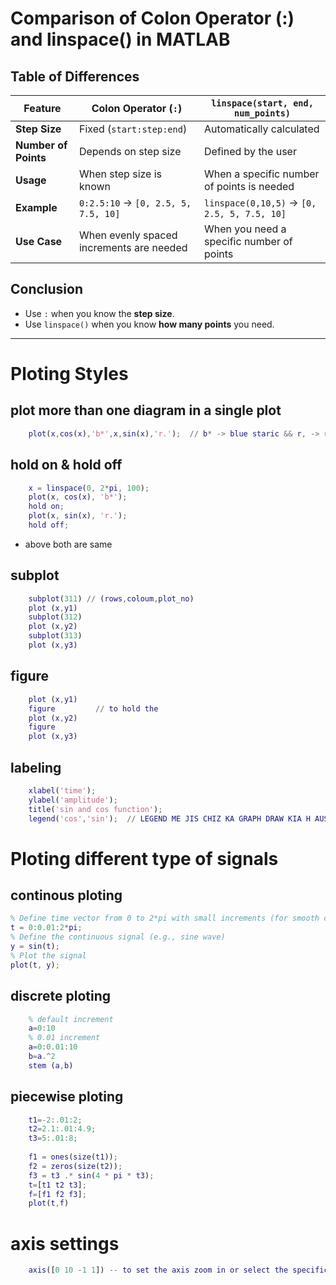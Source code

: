 # Comparison of Colon Operator (:) and linspace() in MATLAB

## Table of Differences

| Feature             | Colon Operator (`:`)       				  	| `linspace(start, end, num_points)` 		 |
|---------------------|---------------------------------------------|--------------------------------------------|
| **Step Size**       | Fixed (`start:step:end`) 					| Automatically calculated           		 |
| **Number of Points**| Depends on step size    					| Defined by the user                		 |
| **Usage**           | When step size is known  			 		| When a specific number of points is needed |
| **Example**         | `0:2.5:10` → `[0, 2.5, 5, 7.5, 10]` 		| `linspace(0,10,5)` → `[0, 2.5, 5, 7.5, 10]`|
| **Use Case** 		  | When evenly spaced increments are needed 	| When you need a specific number of points	 |

## Conclusion
- Use `:` when you know the **step size**.
- Use `linspace()` when you know **how many points** you need.

---
# Ploting Styles

##  plot more than one diagram in a single plot
```matlab
	plot(x,cos(x),'b*',x,sin(x),'r.');  // b* -> blue staric && r, -> red dot 
```
## hold on & hold off
```matlab
	x = linspace(0, 2*pi, 100);
	plot(x, cos(x), 'b*');
	hold on;
	plot(x, sin(x), 'r.');
	hold off;
```
- above both are same

## subplot
```matlab
	subplot(311) // (rows,coloum,plot_no) 
	plot (x,y1)
	subplot(312)
	plot (x,y2)
	subplot(313)
	plot (x,y3)
```
	
## figure
```matlab
	plot (x,y1)
	figure         // to hold the 
	plot (x,y2)
	figure
	plot (x,y3)
```
## labeling 
```matlab
	xlabel('time');
	ylabel('amplitude');
	title('sin and cos function');
	legend('cos','sin');  // LEGEND ME JIS CHIZ KA GRAPH DRAW KIA H AUS KO LIKHTY HN (X-AXIS , Y-AXIS)
```

# Ploting different type of signals

## continous ploting
```matlab
% Define time vector from 0 to 2*pi with small increments (for smooth curve)
t = 0:0.01:2*pi;
% Define the continuous signal (e.g., sine wave)
y = sin(t);
% Plot the signal
plot(t, y);
```
## discrete ploting
```matlab
	% default increment 
	a=0:10 
	% 0.01 increment 
	a=0:0.01:10 
	b=a.^2
	stem (a,b)
```
## piecewise ploting
```matlab
	t1=-2:.01:2;
	t2=2.1:.01:4.9;
	t3=5:.01:8;
	
	f1 = ones(size(t1)); 
	f2 = zeros(size(t2));
	f3 = t3 .* sin(4 * pi * t3);
	t=[t1 t2 t3]; 
	f=[f1 f2 f3];
	plot(t,f) 
```
# axis settings
```matlab
	axis([0 10 -1 1]) -- to set the axis zoom in or select the specific region
```
